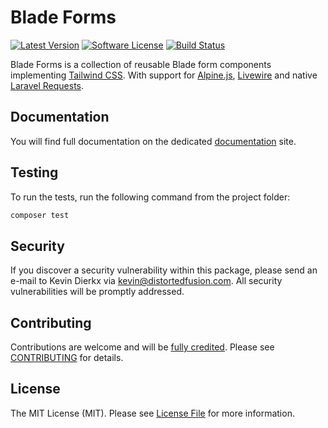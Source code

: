 # Blade Forms

[![Latest Version](https://img.shields.io/github/tag/distortedfusion/blade-forms.svg?style=flat-square)](https://github.com/distortedfusion/blade-forms/tags)
[![Software License](https://img.shields.io/badge/license-MIT-brightgreen.svg?style=flat-square)](LICENSE)
[![Build Status](https://img.shields.io/github/actions/workflow/status/distortedfusion/blade-forms/ci.yml?branch=master&style=flat-square)](https://github.com/distortedfusion/blade-forms/actions)

Blade Forms is a collection of reusable Blade form components implementing [Tailwind CSS](https://tailwindcss.com/). With support for [Alpine.js](https://alpinejs.dev), [Livewire](https://livewire.laravel.com/) and native [Laravel Requests](https://laravel.com/docs/requests).

## Documentation

You will find full documentation on the dedicated [documentation](https://distortedfusion.com/docs/distortedfusion/blade-forms) site.

## Testing

To run the tests, run the following command from the project folder:

``` bash
composer test
```

## Security

If you discover a security vulnerability within this package, please send an e-mail to Kevin Dierkx via kevin@distortedfusion.com. All security vulnerabilities will be promptly addressed.

## Contributing

Contributions are welcome and will be [fully credited](https://github.com/distortedfusion/blade-forms/graphs/contributors). Please see [CONTRIBUTING](.github/CONTRIBUTING.md) for details.

## License

The MIT License (MIT). Please see [License File](LICENSE) for more information.
